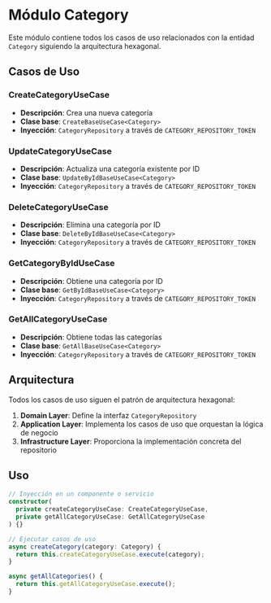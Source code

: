# Módulo Category

Este módulo contiene todos los casos de uso relacionados con la entidad `Category` siguiendo la arquitectura hexagonal.

## Casos de Uso

### CreateCategoryUseCase

- **Descripción**: Crea una nueva categoría
- **Clase base**: `CreateBaseUseCase<Category>`
- **Inyección**: `CategoryRepository` a través de `CATEGORY_REPOSITORY_TOKEN`

### UpdateCategoryUseCase

- **Descripción**: Actualiza una categoría existente por ID
- **Clase base**: `UpdateByIdBaseUseCase<Category>`
- **Inyección**: `CategoryRepository` a través de `CATEGORY_REPOSITORY_TOKEN`

### DeleteCategoryUseCase

- **Descripción**: Elimina una categoría por ID
- **Clase base**: `DeleteByIdBaseUseCase<Category>`
- **Inyección**: `CategoryRepository` a través de `CATEGORY_REPOSITORY_TOKEN`

### GetCategoryByIdUseCase

- **Descripción**: Obtiene una categoría por ID
- **Clase base**: `GetByIdBaseUseCase<Category>`
- **Inyección**: `CategoryRepository` a través de `CATEGORY_REPOSITORY_TOKEN`

### GetAllCategoryUseCase

- **Descripción**: Obtiene todas las categorías
- **Clase base**: `GetAllBaseUseCase<Category>`
- **Inyección**: `CategoryRepository` a través de `CATEGORY_REPOSITORY_TOKEN`

## Arquitectura

Todos los casos de uso siguen el patrón de arquitectura hexagonal:

1. **Domain Layer**: Define la interfaz `CategoryRepository`
2. **Application Layer**: Implementa los casos de uso que orquestan la lógica de negocio
3. **Infrastructure Layer**: Proporciona la implementación concreta del repositorio

## Uso

```typescript
// Inyección en un componente o servicio
constructor(
  private createCategoryUseCase: CreateCategoryUseCase,
  private getAllCategoryUseCase: GetAllCategoryUseCase
) {}

// Ejecutar casos de uso
async createCategory(category: Category) {
  return this.createCategoryUseCase.execute(category);
}

async getAllCategories() {
  return this.getAllCategoryUseCase.execute();
}
```
